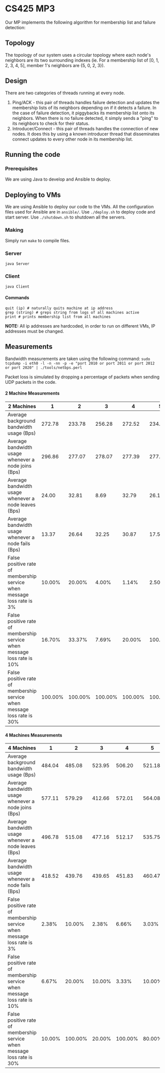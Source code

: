 # CS425 MP3

Our MP implements the following algorithm for membership list and failure
detection:

## Topology

The topology of our system uses a circular topology where each node's neighbors
are its two surrounding indexes (ie. For a membership list of [0, 1, 2, 3, 4,
5], member 1's neighbors are {5, 0, 2, 3}).

## Design

There are two categories of threads running at every node. 
1) Ping/ACK - this pair of threads handles failure detection and updates the
membership lists of its neighbors depending on if it detects a failure. In the
case of failure detection, it piggybacks its membership list onto its neighbors.
When there is no failure detected, it simply sends a "ping" to its neighbors to
check for their status.
2) Introducer/Connect - this pair of threads handles the connection of new
nodes. It does this by using a known introducer thread that disseminates connect
updates to every other node in its membership list.

## Running the code

### Prerequisites
We are using Java to develop and Ansible to deploy.

## Deploying to VMs
We are using Ansible to deploy our code to the VMs. All the configuration files
used for Ansible are in ```ansible/```. Use ```./deploy.sh``` to deploy code and
start server. Use ```./shutdown.sh``` to shutdown all the servers.

### Making
Simply run ```make``` to compile files.

### Server
```java
java Server
```

### Client
```java
java Client
```
#### Commands
```
quit (ip) # naturally quits machine at ip address
grep (string) # greps string from logs of all machines active
print # prints membership list from all machines
```

**NOTE:** 
All ip addresses are hardcoded, in order to run on different VMs, IP addresses must be changed.

## Measurements

Bandwidth measurements are taken using the following command:
```sudo tcpdump -i eth0 -l -n -nn -p -e "port 2010 or port 2011 or port 2012 or port 2020" | ./tools/netbps.perl```

Packet loss is simulated by dropping a percentage of packets when sending UDP
packets in the code.

#### 2 Machine Measurements

| 2 Machines                                                              | 1       | 2       | 3       | 4       | 5       | Average | Stdev         |
|-------------------------------------------------------------------------|---------|---------|---------|---------|---------|---------|---------------|
| Average background bandwidth usage (Bps)                                | 272.78  | 233.78  | 256.28  | 272.52  | 234.06  | 253.88  | 19.41173563   |
| Average bandwidth usage whenever a node joins (Bps)                     | 296.86  | 277.07  | 278.07  | 277.39  | 277.65  | 281.41  | 8.645687943   |
| Average bandwidth usage whenever a node leaves (Bps)                    | 24.00   | 32.81   | 8.69    | 32.79   | 26.15   | 24.89   | 9.873652819   |
| Average bandwidth usage whenever a node fails (Bps)                     | 13.37   | 26.64   | 32.25   | 30.87   | 17.51   | 24.13   | 8.325624301   |
| False positive rate of membership service when message loss rate is 3%  | 10.00%  | 20.00%  | 4.00%   | 1.14%   | 2.50%   | 7.53%   | 0.07749948335 |
| False positive rate of membership service when message loss rate is 10% | 16.70%  | 33.37%  | 7.69%   | 20.00%  | 100.00% | 35.55%  | 0.3718823564  |
| False positive rate of membership service when message loss rate is 30% | 100.00% | 100.00% | 100.00% | 100.00% | 100.00% | 100.00% | 0             |

#### 4 Machines Measurements
| 4 Machines                                                              | 1      | 2       | 3      | 4       | 5      | Average | Stdev       | 
|-------------------------------------------------------------------------|--------|---------|--------|---------|--------|---------|-------------| 
| Average background bandwidth usage (Bps)                                | 484.04 | 485.08  | 523.95 | 506.20  | 521.18 | 504.09  | 19.06778959 | 
| Average bandwidth usage whenever a node joins (Bps)                     | 577.11 | 579.29  | 412.66 | 572.01  | 564.08 | 541.03  | 71.9991559  | 
| Average bandwidth usage whenever a node leaves (Bps)                    | 496.78 | 515.08  | 477.16 | 512.17  | 535.75 | 507.39  | 21.86720764 | 
| Average bandwidth usage whenever a node fails (Bps)                     | 418.52 | 439.76  | 439.65 | 451.83  | 460.47 | 442.05  | 15.80830257 | 
| False positive rate of membership service when message loss rate is 3%  | 2.38%  | 10.00%  | 2.38%  | 6.66%   | 3.03%  | 4.89%   | 3.37%       | 
| False positive rate of membership service when message loss rate is 10% | 6.67%  | 20.00%  | 10.00% | 3.33%   | 10.00% | 10.00%  | 6.24%       | 
| False positive rate of membership service when message loss rate is 30% | 10.00% | 100.00% | 20.00% | 100.00% | 80.00% | 62.00%  | 43.82%      | 
